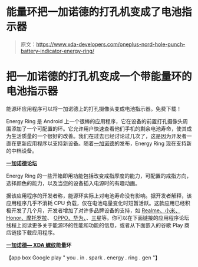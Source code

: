 # 能量环把一加诺德的打孔机变成了电池指示器

> 原文：<https://www.xda-developers.com/oneplus-nord-hole-punch-battery-indicator-energy-ring/>

# 把一加诺德的打孔机变成一个带能量环的电池指示器

能源环应用程序可以将一加诺德上的打孔摄像头变成电池指示器。免费下载！

Energy Ring 是 Android 上一个很棒的应用程序，它在设备的前置打孔摄像头周围添加了一个可配置的环。它允许用户快速查看他们手机的剩余电池寿命，使其成为生活质量的一个很好的改善。我们在过去已经讨论过几次了，这是因为开发者一直在更新应用程序以支持新设备。随着[一加诺德](https://forum.xda-developers.com/oneplus-nord)的发布，Energy Ring 现在支持新的中档设备。

**[一加诺德论坛](https://forum.xda-developers.com/oneplus-nord)**

Energy Ring 的一些开箱即用功能包括改变戒指厚度的能力，可配置的戒指方向，选择颜色的能力，以及当您的设备插入电源时的有趣动画。

据该应用程序的开发者称，能源环实际上对电池寿命没有影响。据开发者解释，该应用程序几乎不消耗 CPU 负载，仅在电池电量变化时短暂活跃。这款应用已经积极开发了几个月，开发者增加了对许多品牌设备的支持，如 [Realme、小米、Honor、摩托罗拉](https://www.xda-developers.com/energy-ring-battery-indicator-now-supports-many-new-devices-from-realme-xiaomi-honor-motorola-and-iqoo/)、 [OPPO、华为、](https://www.xda-developers.com/energy-ring-battery-indicator-adds-support-for-oppo-find-x2-pro-huawei-p40-pro-poco-x2-redmi-note-9-and-more/)、[三星](https://www.xda-developers.com/energy-ring-battery-indicator-updated-samsung-galaxy-s10-support/)等。你可以在下面链接的应用程序论坛线程上阅读更多关于能源环的性能和功能的信息，或者从下面嵌入的谷歌 Play 商店链接下载应用程序。

**[一加诺德— XDA 螺纹](https://forum.xda-developers.com/oneplus-nord/themes/app-energy-ring-battery-indicator-t4140587)能量环**

【app box Google play " you . in . spark . energy . ring . gen "】